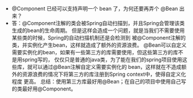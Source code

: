 - @Component 已经可以支持声明一个 bean 了，为何还要再弄个 @Bean 出来？
- 答：@Component注解的类会被Spring自动扫描到，并且Spring会管理该类生成的bean的生命周期。 但是这样会造成一个问题，就是当我们不需要使用某些类的时候，Spring的自动扫描机制还是会检测到 被@Component注解的类，并实例化产生bean，这样就造成了额外的资源浪费。
  @Bean可以自定义需要实例化的bean，如果有一些第三方的库需要使用，但这些第三方的库不是用spring写的， 仅仅只是普通的java类，为了能在我们的spring项目使用这些库，就可以通过@Bean注解自定义需要实例化的 bean，这样就在不造成额外的资源浪费的情况下将第三方的库注册到Spring context中，使得自定义化程度 更高。
  总结：使用第三方库最好用@Bean；在自己的项目中使用自己写的类最好用@Component。